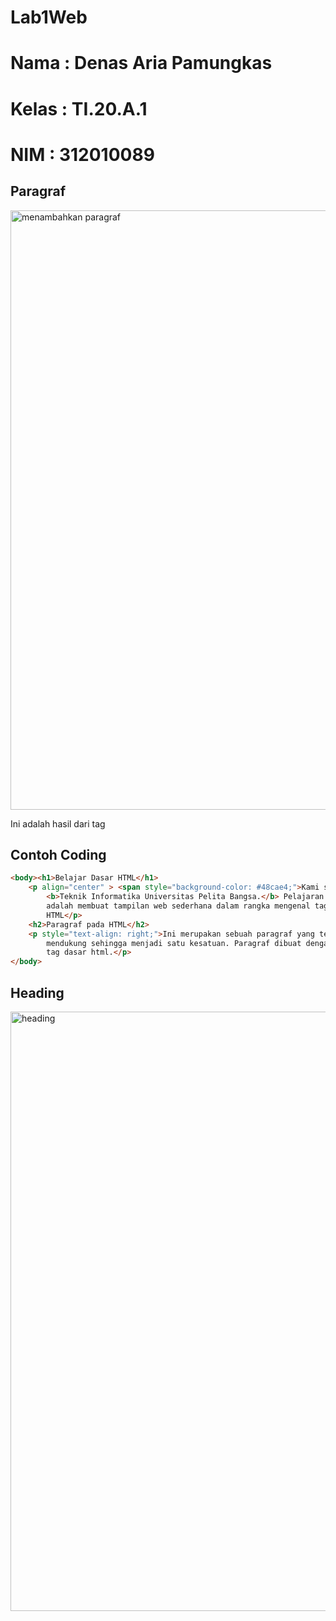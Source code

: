 # Lab1Web

# Nama     : Denas Aria Pamungkas
# Kelas    : TI.20.A.1
# NIM      : 312010089

## <b>Paragraf</b>
<img width="959" alt="menambahkan paragraf" src="https://user-images.githubusercontent.com/101621068/158334961-b8ea2148-9f0a-4ffa-a381-6fb0dbc7bdf7.png">

Ini adalah hasil dari tag <p>

## Contoh Coding
```html
<body><h1>Belajar Dasar HTML</h1>
    <p align="center" > <span style="background-color: #48cae4;">Kami sedang belajar HTML dasar,</span> pada matakuliah Pemrograman Web di Prodi
        <b>Teknik Informatika Universitas Pelita Bangsa.</b> Pelajaran pertama yang kami dapat
        adalah membuat tampilan web sederhana dalam rangka mengenal tag-tag dasar
        HTML</p>
    <h2>Paragraf pada HTML</h2>
    <p style="text-align: right;">Ini merupakan sebuah paragraf yang terdiri dari beberapa kalimat yang saling
        mendukung sehingga menjadi satu kesatuan. Paragraf dibuat dengan menggunakan
        tag dasar html.</p>
</body>
```
## <b>Heading</b>
 <img width="959" alt="heading" src="https://user-images.githubusercontent.com/101621068/158359777-3bf3b26a-277e-4edc-bf9d-5933ae9c80a4.png">
 